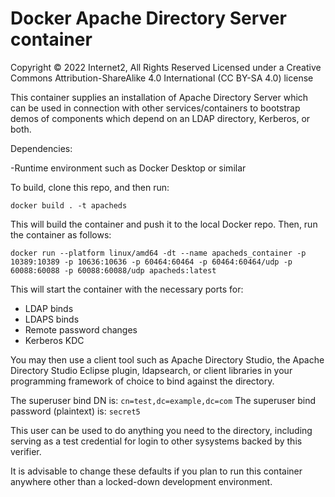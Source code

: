 # Docker Apache Directory Server container

Copyright © 2022 Internet2, All Rights Reserved
Licensed under a Creative Commons Attribution-ShareAlike 4.0 International (CC BY-SA 4.0) license

This container supplies an installation of Apache Directory Server which can be used in connection with other services/containers to bootstrap demos of components which depend on an LDAP directory, Kerberos, or both.

Dependencies:

-Runtime environment such as Docker Desktop or similar

To build, clone this repo, and then run:

`docker build . -t apacheds`

This will build the container and push it to the local Docker repo. Then, run the container as follows:

`docker run --platform linux/amd64 -dt --name apacheds_container -p 10389:10389 -p 10636:10636 -p 60464:60464 -p 60464:60464/udp -p 60088:60088 -p 60088:60088/udp apacheds:latest`

This will start the container with the necessary ports for:

- LDAP binds
- LDAPS binds
- Remote password changes
- Kerberos KDC

You may then use a client tool such as Apache Directory Studio, the Apache Directory Studio Eclipse plugin, ldapsearch, or client libraries in your programming framework of choice to bind against the directory.

The superuser bind DN is: `cn=test,dc=example,dc=com`
The superuser bind password (plaintext) is: `secret5`

This user can be used to do anything you need to the directory, including serving as a test credential for login to other sysystems backed by this verifier.

It is advisable to change these defaults if you plan to run this container anywhere other than a locked-down development environment.
